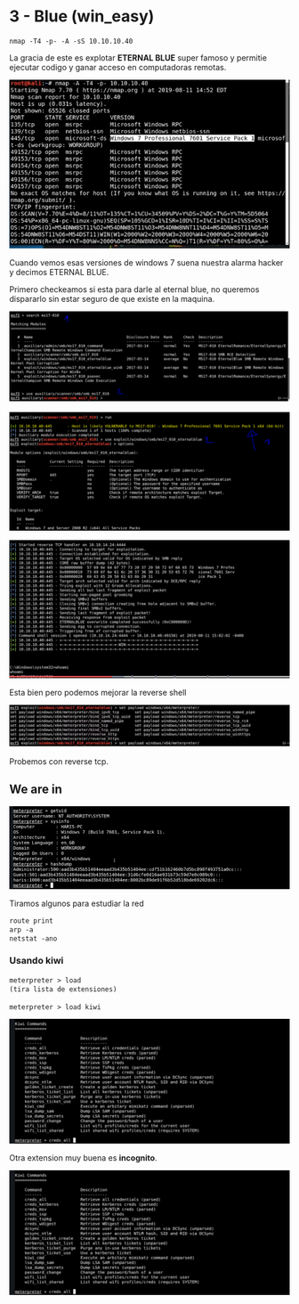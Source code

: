 # 3 - Blue \(win\_easy\)

```text
nmap -T4 -p- -A -sS 10.10.10.40
```

La gracia de este es explotar **ETERNAL BLUE** super famoso y permitie ejecutar codigo y ganar acceso en computadoras remotas.

![](../../.gitbook/assets/imagen%20%28508%29.png)

Cuando vemos esas versiones de windows 7 suena nuestra alarma hacker y decimos ETERNAL BLUE.

Primero checkeamos si esta para darle al eternal blue, no queremos dispararlo sin estar seguro de que existe en la maquina.

![](../../.gitbook/assets/imagen%20%28503%29.png)

![](../../.gitbook/assets/imagen%20%28509%29.png)

![Funciona a la primera](../../.gitbook/assets/imagen%20%28505%29.png)

Esta bien pero podemos mejorar la reverse shell

![](../../.gitbook/assets/imagen%20%28510%29.png)

Probemos con reverse tcp. 

## We are in

![](../../.gitbook/assets/imagen%20%28504%29.png)

Tiramos algunos para estudiar la red

```text
route print
arp -a
netstat -ano
```

### Usando kiwi

```text
meterpreter > load
(tira lista de extensiones)

meterpreter > load kiwi
```

![](../../.gitbook/assets/imagen%20%28506%29.png)

Otra extension muy buena es **incognito**.

![](../../.gitbook/assets/imagen%20%28507%29.png)


